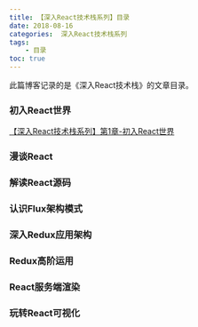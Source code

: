 ```yaml
---
title: 【深入React技术栈系列】目录
date: 2018-08-16
categories:  深入React技术栈系列
tags:
    - 目录
toc: true
---
```

此篇博客记录的是《深入React技术栈》的文章目录。

<!--more-->

### 初入React世界
[【深入React技术栈系列】第1章-初入React世界](https://wang-qingqing.github.io/2018/08/18/%E3%80%90%E6%B7%B1%E5%85%A5React%E6%8A%80%E6%9C%AF%E6%A0%88%E7%B3%BB%E5%88%97%E3%80%91%E7%AC%AC1%E7%AB%A0-%E5%88%9D%E5%85%A5React%E4%B8%96%E7%95%8C/)

### 漫谈React

### 解读React源码

### 认识Flux架构模式

### 深入Redux应用架构

### Redux高阶运用

### React服务端渲染

### 玩转React可视化

